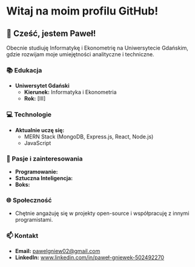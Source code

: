 # Witaj na moim profilu GitHub!

## 👋 Cześć, jestem Paweł!

Obecnie studiuję Informatykę i Ekonometrię na Uniwersytecie Gdańskim, gdzie rozwijam moje umiejętności analityczne i techniczne.

### 📚 Edukacja
- **Uniwersytet Gdański**
  - **Kierunek:** Informatyka i Ekonometria
  - **Rok:** [III]

### 💻 Technologie
- **Aktualnie uczę się:**
  - MERN Stack (MongoDB, Express.js, React, Node.js)
  - JavaScript

### 🤖 Pasje i zainteresowania
- **Programowanie:**
- **Sztuczna Inteligencja:** 
- **Boks:**

### 🌐 Społeczność
- Chętnie angażuję się w projekty open-source i współpracuję z innymi programistami.

### 📫 Kontakt
- **Email:** pawelgniew02@gmail.com
- **LinkedIn:** www.linkedin.com/in/paweł-gniewek-502492270

